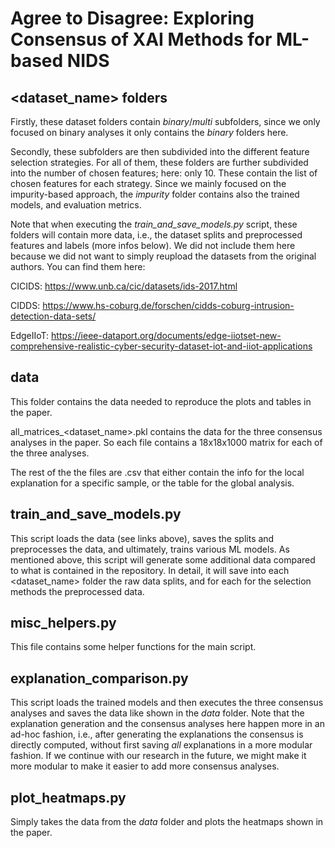 # Agree to Disagree: Exploring Consensus of XAI Methods for ML-based NIDS

## <dataset_name> folders

Firstly, these dataset folders contain *binary*/*multi* subfolders, since we only focused on binary analyses it only contains the *binary* folders here.

Secondly, these subfolders are then subdivided into the different feature selection strategies. For all of them, these folders are further subdivided into the number of chosen features; here: only 10. These contain the list of chosen features for each strategy. Since we mainly focused on the impurity-based approach, the *impurity* folder contains also the trained models, and evaluation metrics.

Note that when executing the *train_and_save_models.py* script, these folders will contain more data, i.e., the dataset splits and preprocessed features and labels (more infos below). We did not include them here because we did not want to simply reupload the datasets from the original authors. You can find them here:

CICIDS: https://www.unb.ca/cic/datasets/ids-2017.html

CIDDS: https://www.hs-coburg.de/forschen/cidds-coburg-intrusion-detection-data-sets/

EdgeIIoT: https://ieee-dataport.org/documents/edge-iiotset-new-comprehensive-realistic-cyber-security-dataset-iot-and-iiot-applications

## data

This folder contains the data needed to reproduce the plots and tables in the paper.

all_matrices_<dataset_name>.pkl contains the data for the three consensus analyses in the paper. So each file contains a 18x18x1000 matrix for each of the three analyses.

The rest of the the files are .csv that either contain the info for the local explanation for a specific sample, or the table for the global analysis.

## train_and_save_models.py

This script loads the data (see links above), saves the splits and preprocesses the data, and ultimately, trains various ML models. As mentioned above, this script will generate some additional data compared to what is contained in the repository. In detail, it will save into each <dataset_name> folder the raw data splits, and for each for the selection methods the preprocessed data.

## misc_helpers.py

This file contains some helper functions for the main script.

## explanation_comparison.py

This script loads the trained models and then executes the three consensus analyses and saves the data like shown in the *data* folder. Note that the explanation generation and the consensus analyses here happen more in an ad-hoc fashion, i.e., after generating the explanations the consensus is directly computed, without first saving *all* explanations in a more modular fashion. If we continue with our research in the future, we might make it more modular to make it easier to add more consensus analyses.

## plot_heatmaps.py

Simply takes the data from the *data* folder and plots the heatmaps shown in the paper.
